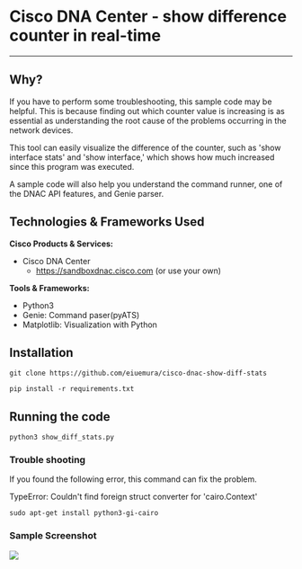# Cisco DNA Center - show difference counter in real-time
---

## Why?
If you have to perform some troubleshooting, this sample code may be helpful. This is because finding out which counter value is increasing is as essential as understanding the root cause of the problems occurring in the network devices.

This tool can easily visualize the difference of the counter, such as 'show interface stats' and 'show interface,' which shows how much increased since this program was executed.

A sample code will also help you understand the command runner, one of the DNAC API features, and Genie parser.

## Technologies & Frameworks Used

**Cisco Products & Services:**

- Cisco DNA Center
  - https://sandboxdnac.cisco.com (or use your own)


**Tools & Frameworks:**

- Python3
- Genie: Command paser(pyATS)
- Matplotlib: Visualization with Python

## Installation

```
git clone https://github.com/eiuemura/cisco-dnac-show-diff-stats
```

```
pip install -r requirements.txt
```

## Running the code

```python3 show_diff_stats.py```


### Trouble shooting
If you found the following error, this command can fix the problem.


TypeError: Couldn't find foreign struct converter for 'cairo.Context'

```
sudo apt-get install python3-gi-cairo
```

### Sample Screenshot

![](./img/movie01.gif)